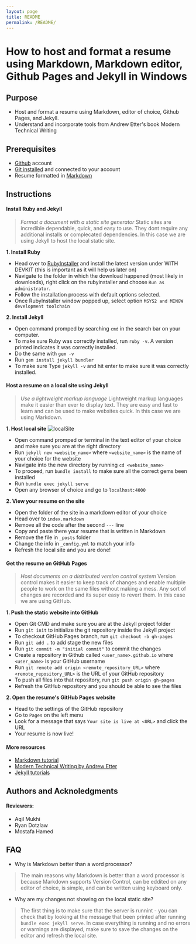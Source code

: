 ```yaml
---
layout: page
title: README
permalink: /README/
---
```


# How to host and format a resume using Markdown, Markdown editor, Github Pages and Jekyll in Windows

## Purpose
* Host and format a resume using Markdown, editor of choice, Github Pages, and Jekyll.
* Understand and incorporate tools from Andrew Etter's book Modern Technical Writing

## Prerequisites
* [Github](https://github.com/) account
* [Git installed](https://git-scm.com/book/en/v2/Getting-Started-Installing-Git) and connected to your account
* Resume formatted in [Markdown](https://www.markdownguide.org/)

## Instructions
#### Install Ruby and Jekyll
> _Format a document with a static site generator_
> Static sites are incredible dependable, quick, and easy to use. They dont require any additional installs or complecated dependencies. In this case we are using Jekyll to host the local static site.

**1. Install Ruby**
* Head over to [RubyInstaller](https://rubyinstaller.org/downloads/) and install the latest version under WITH DEVKIT (this is important as it will help us later on)
* Navigate to the folder in which the download happened (most likely in downloads), right click on the rubyinstaller and choose `Run as administrator`.
* Follow the installation process with default options selected.
* Once RubyInstaller window popped up, select option `MSYS2 and MINGW development toolchain`

**2. Install Jekyll**
* Open command promped by searching `cmd` in the search bar on your computer.
* To make sure Ruby was correctly installed, run `ruby -v`. A version printed indicates it was correctly installed.
* Do the same with `gem -v`
* Run `gem install jekyll bundler`
* To make sure Type `jekyll -v` and hit enter to make sure it was correctly installed.

#### Host a resume on a local site using Jekyll
> _Use a lightweight markup language_
> Lightweight markup languages make it easier than ever to display text. They are easy and fast to learn and can be used to make websites quick. In this case we are using Markdown.

**1. Host local site**
![localSite](https://user-images.githubusercontent.com/93400045/199336158-9a3ce3fa-a900-423f-924b-ccf4b331f2d7.gif)
* Open command promped or terminal in the text editor of your choice and make sure you are at the right directory
* Run `jekyll new <website_name>` where `<website_name>` is the name of your choice for the website
* Navigate into the new directory by running `cd <website_name>`
* To proceed, run `bundle install` to make sure all the correct gems been installed
* Run `bundle exec jekyll serve`
* Open any browser of choice and go to `localhost:4000`

**2. View your resume on the site**
* Open the folder of the site in a markdown editor of your choice
* Head over to `index.markdown`
* Remove all the code after the second `---` line
* Copy and paste there your resume that is written in Markdown
* Remove the file in `_posts` folder
* Change the info in `_config.yml` to match your info
* Refresh the local site and you are done!

#### Get the resume on GitHub Pages
> _Host documents on a distributed version control system_
> Version control makes it easier to keep track of changes and enable multiple people to work on the same files without making a mess. Any sort of changes are recorded and its super easy to revert them. In this case we are using GitHub.

**1. Push the static website into GitHub**
* Open Git CMD and make sure you are at the Jekyll project folder
* Run `git init` to initialize the git repository inside the Jekyll project
* To checkout GitHub Pages branch, run `git checkout -b gh-pages`
* Run `git add .` to add stage the new files 
* Run `git commit -m "initial commit"` to commit the changes
* Create a repository in Github called `<user_name>.github.io` where `<user_name>` is your GitHub username
* Run `git remote add origin <remote_repository_URL>` where `<remote_repository_URL>` is the URL of your GitHub repository
* To push all files into that repository, run `git push origin gh-pages`
* Refresh the GitHub repository and you should be able to see the files

**2. Open the resume's GitHub Pages website**
* Head to the settings of the GitHub repository
* Go to `Pages` on the left menu
* Look for a message that says `Your site is live at <URL>` and click the URL
* Your resume is now live!

#### More resources
* [Markdown tutorial](https://www.youtube.com/watch?v=HUBNt18RFbo)
* [Modern Technical Writing by Andrew Etter](https://www.amazon.ca/Modern-Technical-Writing-Introduction-Documentation-ebook/dp/B01A2QL9SS/ref=sr_1_1?keywords=modern+technical+writing+by+andrew+etter&qid=1667328753&qu=eyJxc2MiOiIwLjAwIiwicXNhIjoiMC4wMCIsInFzcCI6IjAuMDAifQ%3D%3D&sprefix=Andrew+etter+%2Caps%2C108&sr=8-1)
* [Jekyll tutorials](https://www.youtube.com/watch?v=T1itpPvFWHI&list=PLLAZ4kZ9dFpOPV5C5Ay0pHaa0RJFhcmcB)

## Authors and Acknoledgments
#### Reviewers:
* Aqil Mukhi
* Ryan Dotzlaw
* Mostafa Hamed

## FAQ
* Why is Markdown better than a word processor?
> The main reasons why Markdown is better than a word processor is because Markdown supports Version Control, can be eddited on any editor of choice, is simple, and can be written using keyboard only.

* Why are my changes not showing on the local static site?
> The first thing is to make sure that the server is runnint - you can check that by looking at the message that been printed after running `bundle exec jekyll serve`. In case everything is running and no errors or warnings are displayed, make sure to save the changes on the editor and refresh the local site.
